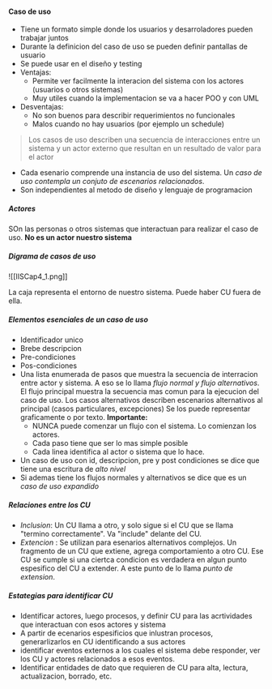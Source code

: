#### Caso de uso 
- Tiene un formato simple donde los usuarios y desarroladores pueden trabajar juntos
- Durante la definicion del caso de uso se pueden definir pantallas de usuario
- Se puede usar en el diseño y testing
- Ventajas:
	- Permite ver facilmente la interacion del sistema con los actores (usuarios o otros sistemas)
	- Muy utiles cuando la implementacion se va a hacer POO y con UML
- Desventajas: 
	- No son buenos para describir requerimientos no funcionales 
	- Malos cuando no hay usuarios (por ejemplo un schedule)

> Los casos de uso describen una secuencia de interacciones entre un sistema y un actor externo que resultan en un resultado de valor para el actor

- Cada esenario comprende una instancia de uso del sistema. Un *caso de uso contempla un conjuto de escenarios relacionados*. 
- Son independientes al metodo de diseño y lenguaje de programacion

##### Actores 
SOn las personas o otros sistemas que interactuan para realizar el caso de uso. **No es un actor nuestro sistema**

##### Digrama de casos de uso 
![[IISCap4_1.png]]

La caja representa el entorno de nuestro sistema. Puede haber CU fuera de ella. 

##### Elementos esenciales de un caso de uso 
- Identificador unico 
- Brebe descripcion
- Pre-condiciones
- Pos-condiciones
- Una lista enumerada de pasos que muestra la secuencia de interracion entre actor y sistema. 
 A eso se lo llama *flujo normal y flujo alternativos*. El flujo principal muestra la secuencia mas comun para la ejecucion del caso de uso. Los casos alternativos describen escenarios alternativos al principal (casos particulares, excepciones)
 Se los puede representar graficamente o por texto. 
 **Importante:**
	- NUNCA puede comenzar un flujo con el sistema. Lo comienzan los actores. 
	- Cada paso tiene que ser lo mas simple posible
	- Cada linea identifica al actor o sistema que lo hace.
- Un caso de uso con id, descripcion,  pre y post condiciones se dice que tiene una escritura de *alto nivel*
- Si ademas tiene los flujos normales y alternativos se dice que es un *caso de uso expandido*

##### Relaciones entre los CU
- *Inclusion*: Un CU llama a otro, y solo sigue si el CU que se llama "termino correctamente". Va "include" delante del CU.
- *Extencion* : Se utilizan para esenarios alternativos complejos. Un fragmento de un CU que extiene, agrega comportamiento a otro CU. Ese CU se cumple si una ciertca condicion es verdadera en algun punto espesifico del CU a extender. A este punto de lo llama *punto de extension*. 

##### Estategias para identificar CU
- Identificar actores, luego procesos, y definir CU para las acrtividades que interactuan con esos actores y sistema
- A partir de ecenarios espesificios que inlustran procesos, generarlizarlos en CU identificando a sus actores 
- identificar eventos externos a los cuales el sistema debe responder, ver los CU y actores relacionados a esos eventos.
- Identificar entidades de dato que requieren de CU para alta, lectura, actualizacion, borrado, etc. 